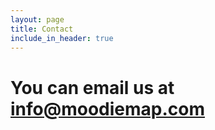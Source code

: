 ```yaml
---
layout: page
title: Contact
include_in_header: true
---
```

# You can email us at info@moodiemap.com
